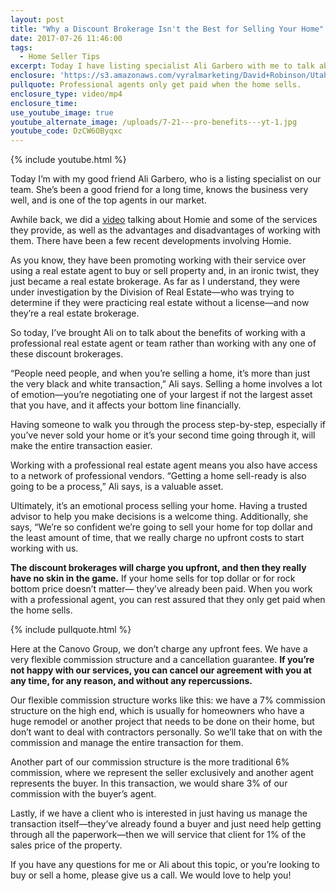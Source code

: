 ```yaml
---
layout: post
title: "Why a Discount Brokerage Isn't the Best for Selling Your Home"
date: 2017-07-26 11:46:00
tags:
  - Home Seller Tips
excerpt: Today I have listing specialist Ali Garbero with me to talk about the benefits of working with a professional real estate agent or team.
enclosure: 'https://s3.amazonaws.com/vyralmarketing/David+Robinson/Utah+Real+Estate+Agent+The+benefits+of+going+with+a+pro.mp4'
pullquote: Professional agents only get paid when the home sells.
enclosure_type: video/mp4
enclosure_time:
use_youtube_image: true
youtube_alternate_image: /uploads/7-21---pro-benefits---yt-1.jpg
youtube_code: DzCW6OByqxc
---
```



{% include youtube.html %}

Today I’m with my good friend Ali Garbero, who is a listing specialist on our team. She’s been a good friend for a long time, knows the business very well, and is one of the top agents in our market.

Awhile back, we did a [video](http://canovogroup.tv/the-risks-of-selling-your-home-without-a-professional-agent.html) talking about Homie and some of the services they provide, as well as the advantages and disadvantages of working with them. There have been a few recent developments involving Homie.

As you know, they have been promoting working with their service over using a real estate agent to buy or sell property and, in an ironic twist, they just became a real estate brokerage. As far as I understand, they were under investigation by the Division of Real Estate—who was trying to determine if they were practicing real estate without a license—and now they’re a real estate brokerage.

So today, I’ve brought Ali on to talk about the benefits of working with a professional real estate agent or team rather than working with any one of these discount brokerages.

“People need people, and when you’re selling a home, it’s more than just the very black and white transaction,” Ali says. Selling a home involves a lot of emotion—you’re negotiating one of your largest if not the largest asset that you have, and it affects your bottom line financially.

Having someone to walk you through the process step-by-step, especially if you’ve never sold your home or it’s your second time going through it, will make the entire transaction easier.

Working with a professional real estate agent means you also have access to a network of professional vendors. “Getting a home sell-ready is also going to be a process,” Ali says, is a valuable asset.

Ultimately, it’s an emotional process selling your home. Having a trusted advisor to help you make decisions is a welcome thing. Additionally, she says, “We’re so confident we’re going to sell your home for top dollar and the least amount of time, that we really charge no upfront costs to start working with us.

**The discount brokerages will charge you upfront, and then they really have no skin in the game.** If your home sells for top dollar or for rock bottom price doesn’t matter— they’ve already been paid. When you work with a professional agent, you can rest assured that they only get paid when the home sells.

{% include pullquote.html %}

Here at the Canovo Group, we don’t charge any upfront fees. We have a very flexible commission structure and a cancellation guarantee. **If you’re not happy with our services, you can cancel our agreement with you at any time, for any reason, and without any repercussions.**

Our flexible commission structure works like this: we have a 7% commission structure on the high end, which is usually for homeowners who have a huge remodel or another project that needs to be done on their home, but don’t want to deal with contractors personally. So we’ll take that on with the commission and manage the entire transaction for them.

Another part of our commission structure is the more traditional 6% commission, where we represent the seller exclusively and another agent represents the buyer. In this transaction, we would share 3% of our commission with the buyer’s agent.

Lastly, if we have a client who is interested in just having us manage the transaction itself—they’ve already found a buyer and just need help getting through all the paperwork—then we will service that client for 1% of the sales price of the property.

If you have any questions for me or Ali about this topic, or you’re looking to buy or sell a home, please give us a call. We would love to help you!